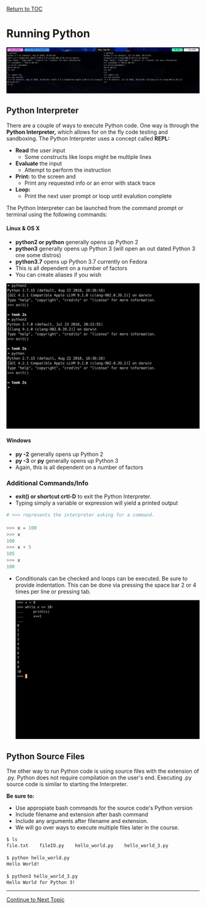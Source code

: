 <a href="https://github.com/CyberTrainingUSAF/07-Python-Programming/blob/master/00-Table-of-Contents.md" rel="Return to TOC"> Return to TOC </a>

# Running Python

![](../.gitbook/assets/interp.png)

## Python Interpreter

There are a couple of ways to execute Python code. One way is through the **Python Interpreter,** which allows for on the fly code testing and sandboxing. The Python Interpreter uses a concept called **REPL:**

* **Read** the user input
  * Some constructs like loops might be multiple lines
* **Evaluate** the input
  * Attempt to perform the instruction
* **Print:** to the screen and
  * Print any requested info or an error with stack trace
* **Loop:**
  * Print the next user prompt or loop until evalution complete 

The Python Interpreter can be launched from the command prompt or terminal using the following commands:

#### Linux & OS X

* **python2 or python** generally opens up Python 2
* **python3** generally opens up Python 3 \(will open an out dated Python 3 one some distros\)
* **python3.7** opens up Python 3.7 currently on Fedora
* This is all dependent on a number of factors
* You can create aliases if you wish

![](../.gitbook/assets/interp_start.png)

#### Windows

* **py -2** generally opens up Python 2
* **py -3** or **py** generally opens up Python 3
* Again, this is all dependent on a number of factors

### Additional Commands/Info

* **exit\(\) or shortcut crtl-D** to exit the Python Interpreter.
* Typing simply a variable or expression will yield a printed output

```python
# >>> represents the interpreter asking for a command. 

>>> x = 100
>>> x
100
>>> x + 5
105
>>> x
100
```

* Conditionals can be checked and loops can be executed. Be sure to provide indentation. This can be done via pressing the space bar 2 or 4 times per line or pressing tab. 

  ![](../.gitbook/assets/interp_loop.png)

## Python Source Files

The other way to run Python code is using source files with the extension of .py. Python does not require compilation on the user's end. Executing .py source code is similar to starting the Interpreter.

**Be sure to:**

* Use appropiate bash commands for the source code's Python version
* Include filename and extension after bash command
* Include any arguments after filename and extension.
* We will go over ways to execute multiple files later in the course.

```text
$ ls
file.txt    fileIO.py    hello_world.py    hello_world_3.py

$ python hello_world.py
Hello World!

$ python3 hello_world_3.py
Hello World for Python 3!
```

---

<a href="https://github.com/CyberTrainingUSAF/07-Python-Programming/blob/master/02_Data_Types/README.md" rel="Return to TOC"> Continue to Next Topic </a>
